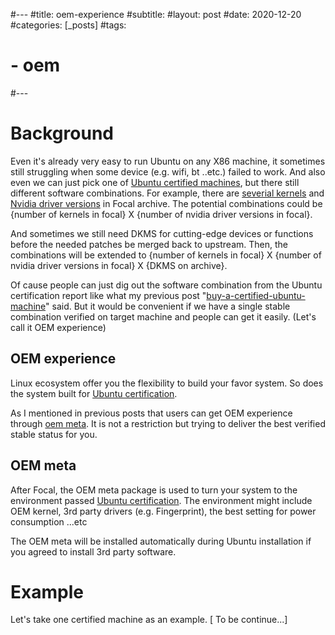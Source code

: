#---
#title: oem-experience
#subtitle:
#layout: post
#date: 2020-12-20
#categories: [_posts]
#tags:
#  - oem 
#---

# Background
Even it's already very easy to run Ubuntu on any X86 machine, it sometimes still struggling when some device (e.g. wifi, bt ..etc.) failed to work.
And also even we can just pick one of [Ubuntu certified machines][Ubuntu certification], but there still different software combinations.
For example, there are [severial kernels][kernels in focal] and [Nvidia driver versions][Nvidia driver versions in focal] in Focal archive.
The potential combinations could be {number of kernels in focal} X {number of nvidia driver versions in focal}.

And sometimes we still need DKMS for cutting-edge devices or functions before the needed patches be merged back to upstream.
Then, the combinations will be extended to {number of kernels in focal} X {number of nvidia driver versions in focal} X {DKMS on archive}.

Of cause people can just dig out the software combination from the Ubuntu certification report like what my previous post "[buy-a-certified-ubuntu-machine][]" said.  But it would be convenient if we have a single stable combination verified on target machine and people can get it easily.
(Let's call it OEM experience)

## OEM experience
Linux ecosystem offer you the flexibility to build your favor system.
So does the system built for [Ubuntu certification][]. 
 
As I mentioned in previous posts that users can get OEM experience through [oem meta][oem_meta].
It is not a restriction but trying to deliver the best verified stable status for you.  

## OEM meta
After Focal, the OEM meta package is used to turn your system to the environment passed [Ubuntu certification][].
The environment might include OEM kernel, 3rd party drivers (e.g. Fingerprint), the best setting for power consumption ...etc

The OEM meta will be installed automatically during Ubuntu installation if you agreed to install 3rd party software.

# Example
Let's take one certified machine as an example.
[ To be continue...]

[oem_meta]: https://www.phoronix.com/scan.php?page=news_item&px=Ubuntu-20.04-Certified-OEM-Exp
[oem certification]: https://ubuntu.com/blog/people-and-processes-behind-ubuntu-certified-devices
[kernels in focal]: https://qa.debian.org/madison.php?package=linux-oem-osp1+linux-oem+linux-image-oem-20.04+linux-oem-20.04-edge+linux-image-generic+linux-image-generic-hwe-20.04&table=ubuntu&a=&c=&s=focal+focal-proposed#
[kernels in focal]: https://qa.debian.org/madison.php?package=linux-oem-osp1+linux-oem+linux-image-oem-20.04+linux-oem-20.04-edge+linux-image-generic+linux-image-generic-hwe-20.04&table=ubuntu&a=&c=&s=focal+focal-proposed#
[Nvidia driver versions in focal]: https://paste.ubuntu.com/p/c7rrkxjjnZ/
[Ubuntu certification]: https://certification.ubuntu.com/
[buy-a-certified-ubuntu-machine]: http://alex-tu-cc.github.io/2019/07/buy-a-certified-ubuntu-machine/
